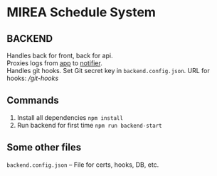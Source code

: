 # MIREA Schedule System

## BACKEND

Handles back for front, back for api.
<br>
Proxies logs from [app](https://github.com/serguun42/mss/tree/master/app) to [notifier](https://github.com/serguun42/mss/tree/master/notifier).
<br>
Handles git hooks. Set Git secret key in `backend.config.json`. URL for hooks: _/git-hooks_


## Commands

1. Install all dependencies `npm install`
2. Run backend for first time `npm run backend-start`


## Some other files
`backend.config.json` – File for certs, hooks, DB, etc.
